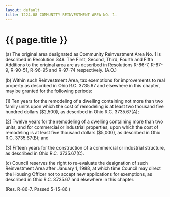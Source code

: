 ```yaml
---
layout: default 
title: 1224.08 COMMUNITY REINVESTMENT AREA NO. 1.
---
```


{{ page.title }}
================

​(a) The original area designated as Community Reinvestment Area No. 1
is described in Resolution 349. The First, Second, Third, Fourth and
Fifth Additions to the original area are as described in Resolutions
R-86-7, R-87-9, R-90-51, R-96-95 and R-97-74 respectively. (A.O.)

​(b) Within such Reinvestment Area, tax exemptions for improvements to
real property as described in Ohio R.C. 3735.67 and elsewhere in this
chapter, may be granted for the following periods:

​(1) Ten years for the remodeling of a dwelling containing not more than
two family units upon which the cost of remodeling is at least two
thousand five hundred dollars (\$2,500), as described in Ohio R.C.
3735.67(A);

​(2) Twelve years for the remodeling of a dwelling containing more than
two units, and for commercial or industrial properties, upon which the
cost of remodeling is at least five thousand dollars (\$5,000), as
described in Ohio R.C. 3735.67(B); and

​(3) Fifteen years for the construction of a commercial or industrial
structure, as described in Ohio R.C. 3735.67(C).

​(c) Council reserves the right to re-evaluate the designation of such
Reinvestment Area after January 1, 1988, at which time Council may
direct the Housing Officer not to accept new applications for
exemptions, as described in Ohio R.C. 3735.67 and elsewhere in this
chapter.

(Res. R-86-7. Passed 5-15-86.)
